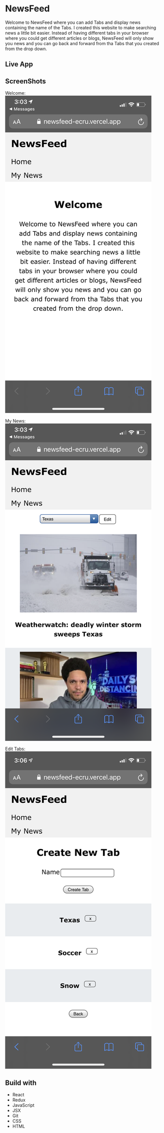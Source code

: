 # NewsFeed

Welcome to NewsFeed where you can add Tabs and display news containing the name of the Tabs. I created this website to make searching news a little bit easier. Instead of having different tabs in your browser where you could get different articles or blogs, NewsFeed will only show you news and you can go back and forward from tha Tabs that you created from the drop down.

## Live App



## ScreenShots

Welcome:
![welcome screen](src/Images/welcome.png)

My News:
![my news](src/Images/news.png)

Edit Tabs:
![edit tabs](src/Images/create_tab.png)

## Build with
* React
* Redux
* JavaScript
* JSX
* Git
* CSS
* HTML